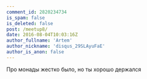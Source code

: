 ```yaml
---
comment_id: 2820234734
is_spam: false
is_deleted: false
post: /meetup8/
date: 2016-08-04T10:03:16Z
author_fullname: 'Artem'
author_nickname: 'disqus_29SLAyuFaE'
author_is_anon: false
---
```


<p>Про монады жестко было, но ты хорошо держался</p>
